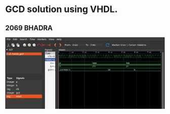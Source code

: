 <!DOCTYPE html>
<html lang="en">
  <head>
    <meta charset="UTF-8" />
    <meta name="viewport" content="width=device-width, initial-scale=1.0" />
    <title>GCD</title>
  </head>
  <body>
    <h1>GCD solution using VHDL.</h1>
    <h2>2069 BHADRA</h2>
    <img src="./GCD.jpg" alt="GCD for two numbers." />
  </body>
</html>
